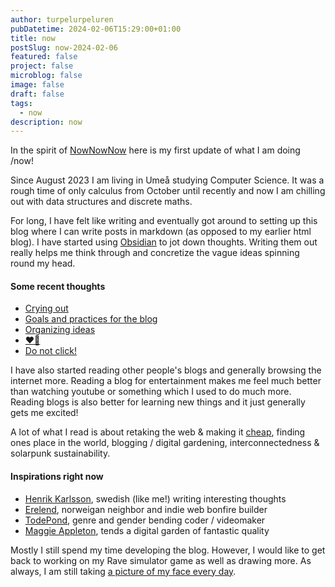 ```yaml
---
author: turpelurpeluren
pubDatetime: 2024-02-06T15:29:00+01:00
title: now
postSlug: now-2024-02-06
featured: false
project: false
microblog: false
image: false
draft: false
tags:
  - now
description: now
---
```


In the spirit of [NowNowNow](https://nownownow.com/) here is my first update of what I am doing /now!

Since August 2023 I am living in Umeå studying Computer Science. It was a rough time of only calculus from October until recently and now I am chilling out with data structures and discrete maths.

For long, I have felt like writing and eventually got around to setting up this blog where I can write posts in markdown (as opposed to my earlier html blog). I have started using [Obsidian](https://obsidian.md/) to jot down thoughts. Writing them out really helps me think through and concretize the vague ideas spinning round my head.
#### Some recent thoughts

- [Crying out](/posts/crying-out)
- [Goals and practices for the blog](/posts/blog-goals-and-practices)
- [Organizing ideas](/posts/organizing-ideas)
- [❤️👾](/posts/ili)
- [Do not click!](/posts/do-not-visit)

I have also started reading other people's blogs and generally browsing the internet more. Reading a blog for entertainment makes me feel much better than watching youtube or something which I used to do much more. Reading blogs is also better for learning new things and it just generally gets me excited! 

A lot of what I read is about retaking the web & making it [cheap](https://potato.cheap/), finding ones place in the world, blogging / digital gardening, interconnectedness & solarpunk sustainability. 
#### Inspirations right now

- [Henrik Karlsson](https://www.henrikkarlsson.xyz/p/first-we-shape-our-social-graph-then), swedish (like me!) writing interesting thoughts
- [Erelend](https://blog.erlend.sh/reclaiming-my-digital-identity), norweigan neighbor and indie web bonfire builder
- [TodePond](https://www.todepond.com/wikiblogarden/my-wikiblogarden/), genre and gender bending coder / videomaker
- [Maggie Appleton](https://maggieappleton.com/garden-history), tends a digital garden of fantastic quality

Mostly I still spend my time developing the blog. However, I would like to get back to working on my Rave simulator game as well as drawing more. As always, I am still taking [a picture of my face every day](/posts/potd-webplayer).